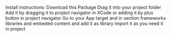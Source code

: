 Install instructions: 
Download this Package
Drag it into your project folder
Add it by dragging it to project navigator in XCode or adding it by plus button in project navigator
Go to your App target and in section frameworks libraries and embeded content and add it as library
import it as you need it in project
